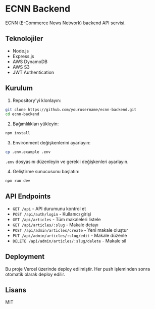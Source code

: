 # ECNN Backend

ECNN (E-Commerce News Network) backend API servisi.

## Teknolojiler

- Node.js
- Express.js
- AWS DynamoDB
- AWS S3
- JWT Authentication

## Kurulum

1. Repository'yi klonlayın:
```bash
git clone https://github.com/yourusername/ecnn-backend.git
cd ecnn-backend
```

2. Bağımlılıkları yükleyin:
```bash
npm install
```

3. Environment değişkenlerini ayarlayın:
```bash
cp .env.example .env
```
`.env` dosyasını düzenleyin ve gerekli değişkenleri ayarlayın.

4. Geliştirme sunucusunu başlatın:
```bash
npm run dev
```

## API Endpoints

- `GET /api` - API durumunu kontrol et
- `POST /api/auth/login` - Kullanıcı girişi
- `GET /api/articles` - Tüm makaleleri listele
- `GET /api/articles/:slug` - Makale detayı
- `POST /api/admin/articles/create` - Yeni makale oluştur
- `PUT /api/admin/articles/:slug/edit` - Makale düzenle
- `DELETE /api/admin/articles/:slug/delete` - Makale sil

## Deployment

Bu proje Vercel üzerinde deploy edilmiştir. Her push işleminden sonra otomatik olarak deploy edilir.

## Lisans

MIT 
